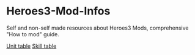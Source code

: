 # Heroes3-Mod-Infos
Self and non-self made resources about Heroes3 Mods, comprehensive "How to mod" guide.

[Unit table](https://github.com/zserub/Heroes3-Mod-Infos/blob/main/unit_table.md)
[Skill table](https://github.com/zserub/Heroes3-Mod-Infos/blob/main/skill_table.md)